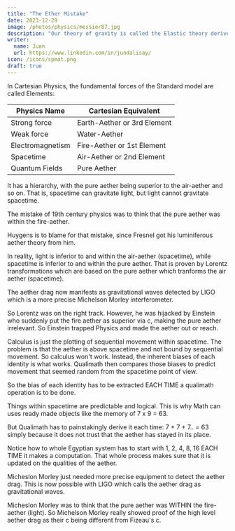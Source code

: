 ```yaml
---
title: "The Ether Mistake"
date: 2023-12-29
image: /photos/physics/messier87.jpg
description: "Our theory of gravity is called the Elastic theory derived from the theories of Kepler, Descartes, and Socrates"
writer:
  name: Juan
  url: https://www.linkedin.com/in/jundalisay/
icon: /icons/spmat.png
draft: true
---
```



In Cartesian Physics, the fundamental forces of the Standard model are called Elements:


Physics Name | Cartesian Equivalent
--- | ---
Strong force | Earth-Aether or 3rd Element
Weak force | Water-Aether
Electromagnetism | Fire-Aether or 1st Element
Spacetime | Air-Aether or 2nd Element
Quantum Fields | Pure Aether


It has a hierarchy, with the pure aether being superior to the air-aether and so on. That is, spacetime can gravitate light, but light cannot gravitate spacetime. 

The mistake of 19th century physics was to think that the pure aether was within the fire-aether. 

Huygens is to blame for that mistake, since Fresnel got his luminiferous aether theory from him. 

In reality, light is inferior to and within the air-aether (spacetime), while spacetime is inferior to and within the pure aether. That is proven by Lorentz transformations which are based on the pure aether which tranforms the air aether (spacetime).

The aether drag now manifests as gravitational waves detected by LIGO which is a more precise Michelson Morley interferometer. 

So Lorentz was on the right track. However, he was hijacked by Einstein who suddenly put the fire aether as superior via c, making the pure aether irrelevant. So Einstein trapped Physics and made the aether out or reach.

Calculus is just the plotting of sequential movement within spacetime. The problem is that the aether is above spacetime and not bound by sequential movement. So calculus won't work. Instead, the inherent biases of each identity is what works. Qualimath then compares those biases to predict movement that seemed random from the spacetime point of view.

So the bias of each identity has to be extracted EACH TIME a qualimath operation is to be done. 

Things within spacetime are predictable and logical. This is why Math can uses ready made objects like the memory of 7 x 9 = 63. 

But Qualimath has to painstakingly derive it each time: 7 + 7 + 7.. = 63 simply because it does not trust that the aether has stayed in its place.

Notice how to whole Egyptian system has to start with 1, 2, 4, 8, 16 EACH TIME it makes a computation. That whole process makes sure that it is updated on the qualities of the aether.


Micheslon Morley just needed more precise equipment to detect the aether drag. This is now possible with LIGO which calls the aether drag as gravitational waves. 

Micheslon Morley was to think that the pure aether was WITHIN the fire-aether (light).  So Michelson Morley really showed proof of the high level aether drag as their c being different from Fizeau's c.  
